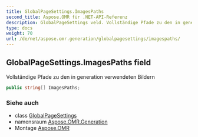```yaml
---
title: GlobalPageSettings.ImagesPaths
second_title: Aspose.OMR für .NET-API-Referenz
description: GlobalPageSettings veld. Vollständige Pfade zu den in generation verwendeten Bildern
type: docs
weight: 70
url: /de/net/aspose.omr.generation/globalpagesettings/imagespaths/
---
```

## GlobalPageSettings.ImagesPaths field

Vollständige Pfade zu den in generation verwendeten Bildern

```csharp
public string[] ImagesPaths;
```

### Siehe auch

* class [GlobalPageSettings](../)
* namensraum [Aspose.OMR.Generation](../../globalpagesettings/)
* Montage [Aspose.OMR](../../../)


